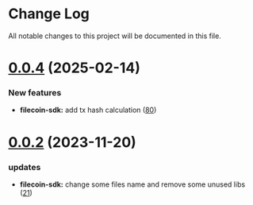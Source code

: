
# Change Log

All notable changes to this project will be documented in this file.

# [0.0.4](https://github.com/okx/go-wallet-sdk) (2025-02-14)

### New features

- **filecoin-sdk:** add tx hash calculation ([80](https://github.com/okx/go-wallet-sdk/pull/80))

# [0.0.2](https://github.com/okx/go-wallet-sdk) (2023-11-20)

### updates

- **filecoin-sdk:** change some files name and remove some unused libs ([21](https://github.com/okx/go-wallet-sdk/pull/21))
